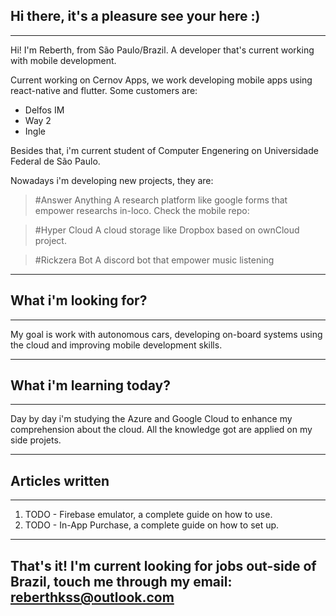  ## Hi there, it's a pleasure see your here :)

***

Hi! I'm Reberth, from São Paulo/Brazil. A developer that's current working with mobile development.

Current working on Cernov Apps, we work developing mobile apps using react-native and flutter. Some customers are:

* Delfos IM 
* Way 2
* Ingle

Besides that, i'm current student of Computer Engenering on Universidade Federal de São Paulo.


Nowadays i'm developing new projects, they are: 

> #Answer Anything 
> A research platform like google forms that empower researchs in-loco. Check the mobile repo:

> #Hyper Cloud 
> A cloud storage like Dropbox based on ownCloud project. 

> #Rickzera Bot
> A discord bot that empower music listening


****

## What i'm looking for?

***

My goal is work with autonomous cars, developing on-board systems using the cloud and improving mobile development skills.


***

## What i'm learning today?

***

Day by day i'm studying the Azure and Google Cloud to enhance my comprehension about the cloud. All the knowledge got are applied on my side projets.


***


## Articles written

***


1. TODO - Firebase emulator, a complete guide on how to use.
2. TODO - In-App Purchase, a complete guide on how to set up.

***

## That's it! I'm current looking for jobs out-side of Brazil, touch me through my email: <a href="mailto:reberthkss@outlook.com"> reberthkss@outlook.com</a>
<!--
**reberthkss/reberthkss** is a ✨ _special_ ✨ repository because its `README.md` (this file) appears on your GitHub profile.


Here are some ideas to get you started:

- 🔭 I’m currently working on ...
- 🌱 I’m currently learning ...
- 👯 I’m looking to collaborate on ...
- 🤔 I’m looking for help with ...
- 💬 Ask me about ...
- 📫 How to reach me: ...
- 😄 Pronouns: ...
- ⚡ Fun fact: ...
-->

